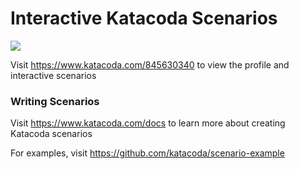 # Interactive Katacoda Scenarios

[![](http://shields.katacoda.com/katacoda/845630340/count.svg)](https://www.katacoda.com/845630340 "Get your profile on Katacoda.com")

Visit https://www.katacoda.com/845630340 to view the profile and interactive scenarios

### Writing Scenarios
Visit https://www.katacoda.com/docs to learn more about creating Katacoda scenarios

For examples, visit https://github.com/katacoda/scenario-example
